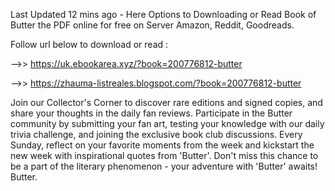 Last Updated 12 mins ago - Here Options to Downloading or Read Book of Butter the PDF online for free on Server Amazon, Reddit, Goodreads.
 
Follow url below to download or read :
 
-->> https://uk.ebookarea.xyz/?book=200776812-butter
 
-->> https://zhauma-listreales.blogspot.com/?book=200776812-butter
 
Join our Collector's Corner to discover rare editions and signed copies, and share your thoughts in the daily fan reviews.
Participate in the Butter community by submitting your fan art, testing your knowledge with our daily trivia challenge, and joining the exclusive book club discussions.
Every Sunday, reflect on your favorite moments from the week and kickstart the new week with inspirational quotes from 'Butter'. Don't miss this chance to be a part of the literary phenomenon - your adventure with 'Butter' awaits! Butter.
